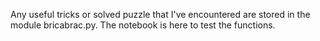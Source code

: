 Any useful tricks or solved puzzle that I've encountered are stored in the module bricabrac.py.
The notebook is here to test the functions. 
